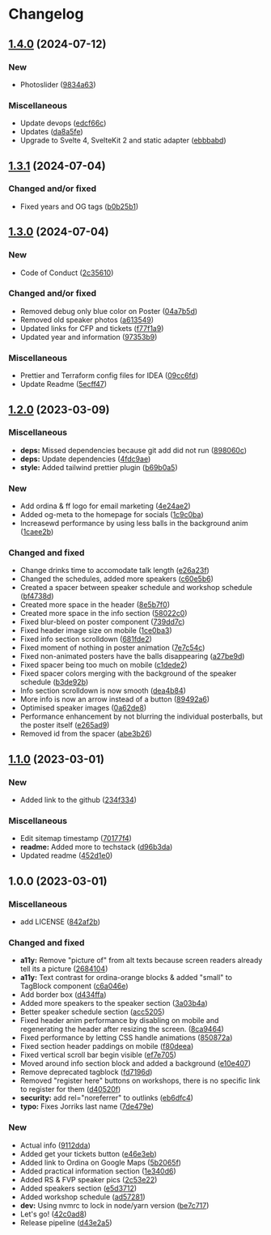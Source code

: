 # Changelog

## [1.4.0](https://github.com/Ordina-Group/frontendfestival.nl/compare/frontendfestival.nl-v1.3.1...frontendfestival.nl-v1.4.0) (2024-07-12)

### New

- Photoslider ([9834a63](https://github.com/Ordina-Group/frontendfestival.nl/commit/9834a63d2caec26dcd182c3f9f09ca7f134a97ef))

### Miscellaneous

- Update devops ([edcf66c](https://github.com/Ordina-Group/frontendfestival.nl/commit/edcf66c652abb71820bbf50d220a80c0ff4bed8b))
- Updates ([da8a5fe](https://github.com/Ordina-Group/frontendfestival.nl/commit/da8a5fe7a39df09852b0e4f55bf8b4b1074049e1))
- Upgrade to Svelte 4, SvelteKit 2 and static adapter ([ebbbabd](https://github.com/Ordina-Group/frontendfestival.nl/commit/ebbbabd532297982e4089c7c4112e993f39f30d2))

## [1.3.1](https://github.com/Ordina-Group/frontendfestival.nl/compare/frontendfestival.nl-v1.3.0...frontendfestival.nl-v1.3.1) (2024-07-04)

### Changed and/or fixed

- Fixed years and OG tags ([b0b25b1](https://github.com/Ordina-Group/frontendfestival.nl/commit/b0b25b1214e336ca9d10b8a456d6cf80df5307bf))

## [1.3.0](https://github.com/Ordina-Group/frontendfestival.nl/compare/frontendfestival.nl-v1.2.0...frontendfestival.nl-v1.3.0) (2024-07-04)

### New

- Code of Conduct ([2c35610](https://github.com/Ordina-Group/frontendfestival.nl/commit/2c356108641ce56bb7444c4fbf44e345ea37b3da))

### Changed and/or fixed

- Removed debug only blue color on Poster ([04a7b5d](https://github.com/Ordina-Group/frontendfestival.nl/commit/04a7b5d45f9d639530f5e1e842adeb0bafd1083f))
- Removed old speaker photos ([a613549](https://github.com/Ordina-Group/frontendfestival.nl/commit/a6135496afccb83d0c49399c98917a4736176e1a))
- Updated links for CFP and tickets ([f77f1a9](https://github.com/Ordina-Group/frontendfestival.nl/commit/f77f1a9c8c9a14566995d8826b00db5231b51e00))
- Updated year and information ([97353b9](https://github.com/Ordina-Group/frontendfestival.nl/commit/97353b9c7cf00addf7b34467992395207f3b2cc4))

### Miscellaneous

- Prettier and Terraform config files for IDEA ([09cc6fd](https://github.com/Ordina-Group/frontendfestival.nl/commit/09cc6fdf5560da9875f6de3d616bdd868dc781bf))
- Update Readme ([5ecff47](https://github.com/Ordina-Group/frontendfestival.nl/commit/5ecff47039dc10db683b558f50c52acffe725c8c))

## [1.2.0](https://github.com/OrdinaNederland/frontendfestival.nl/compare/v1.1.0...v1.2.0) (2023-03-09)

### Miscellaneous

- **deps:** Missed dependencies because git add did not run ([898060c](https://github.com/OrdinaNederland/frontendfestival.nl/commit/898060c0829319e84c1b5c48936c7e516e2aa9ba))
- **deps:** Update dependencies ([4fdc9ae](https://github.com/OrdinaNederland/frontendfestival.nl/commit/4fdc9aea1153c1e3be69fa6a3c2f218c70e84c71))
- **style:** Added tailwind prettier plugin ([b69b0a5](https://github.com/OrdinaNederland/frontendfestival.nl/commit/b69b0a53f1b4b6d3e791f2d0a53d49a7f4d76397))

### New

- Add ordina & ff logo for email marketing ([4e24ae2](https://github.com/OrdinaNederland/frontendfestival.nl/commit/4e24ae2182bba0b4c283233e9e37dbbceb5a1909))
- Added og-meta to the homepage for socials ([1c9c0ba](https://github.com/OrdinaNederland/frontendfestival.nl/commit/1c9c0ba31949fc8c23e20555ae29c9e415f755dd))
- Increasewd performance by using less balls in the background anim ([1caee2b](https://github.com/OrdinaNederland/frontendfestival.nl/commit/1caee2b343edac9e3b9b3fb461406d86b03b41bf))

### Changed and fixed

- Change drinks time to accomodate talk length ([e26a23f](https://github.com/OrdinaNederland/frontendfestival.nl/commit/e26a23ffb61d28f272b65c94789989fc0c3c360d))
- Changed the schedules, added more speakers ([c60e5b6](https://github.com/OrdinaNederland/frontendfestival.nl/commit/c60e5b64231fca4113c72c4c5dcdc62923da0159))
- Created a spacer between speaker schedule and workshop schedule ([bf4738d](https://github.com/OrdinaNederland/frontendfestival.nl/commit/bf4738d55dd768fbb2b5b8a7d9b7eb68b31af585))
- Created more space in the header ([8e5b7f0](https://github.com/OrdinaNederland/frontendfestival.nl/commit/8e5b7f0102c4f9bad19e4a31f4b5dc7fed5156f5))
- Created more space in the info section ([58022c0](https://github.com/OrdinaNederland/frontendfestival.nl/commit/58022c0eebb9a69a6948708896a2ab0e25413653))
- Fixed blur-bleed on poster component ([739dd7c](https://github.com/OrdinaNederland/frontendfestival.nl/commit/739dd7c7e4aa1b1967c3e052099e4028761659e9))
- Fixed header image size on mobile ([1ce0ba3](https://github.com/OrdinaNederland/frontendfestival.nl/commit/1ce0ba3a1e6fc260a95b2c68c871d27f7cd80e85))
- Fixed info section scrolldown ([681fde2](https://github.com/OrdinaNederland/frontendfestival.nl/commit/681fde2554adc098c4e81200b0c87743dfea1484))
- Fixed moment of nothing in poster animation ([7e7c54c](https://github.com/OrdinaNederland/frontendfestival.nl/commit/7e7c54c2fe11f8704a8495c847f2083aadbaf58d))
- Fixed non-animated posters have the balls disappearing ([a27be9d](https://github.com/OrdinaNederland/frontendfestival.nl/commit/a27be9db730f133a605666b96a0171cd9a66b8d2))
- Fixed spacer being too much on mobile ([c1dede2](https://github.com/OrdinaNederland/frontendfestival.nl/commit/c1dede2a975ffc6f74c24b74174bdca4eb5bc76c))
- Fixed spacer colors merging with the background of the speaker schedule ([b3de92b](https://github.com/OrdinaNederland/frontendfestival.nl/commit/b3de92b337dd2f03f1cc327a6379e6d7e95ed888))
- Info section scrolldown is now smooth ([dea4b84](https://github.com/OrdinaNederland/frontendfestival.nl/commit/dea4b8463c4d56b9b5a15b71601d0eca59a3d1e9))
- More info is now an arrow instead of a button ([89492a6](https://github.com/OrdinaNederland/frontendfestival.nl/commit/89492a63a5e749cf7105d847d04e959696fb0033))
- Optimised speaker images ([0a62de8](https://github.com/OrdinaNederland/frontendfestival.nl/commit/0a62de89c751e02cfe9e214f426ec2ff2421e065))
- Performance enhancement by not blurring the individual posterballs, but the poster itself ([e265ad9](https://github.com/OrdinaNederland/frontendfestival.nl/commit/e265ad9dd3defe60b85a50034782638c7f1af7b3))
- Removed id from the spacer ([abe3b26](https://github.com/OrdinaNederland/frontendfestival.nl/commit/abe3b262fbade48a163f0969b22cf9d0ac92323f))

## [1.1.0](https://github.com/OrdinaNederland/frontendfestival.nl/compare/v1.0.0...v1.1.0) (2023-03-01)

### New

- Added link to the github ([234f334](https://github.com/OrdinaNederland/frontendfestival.nl/commit/234f3340b2dfa976a4579f415012289159d8eb93))

### Miscellaneous

- Edit sitemap timestamp ([70177f4](https://github.com/OrdinaNederland/frontendfestival.nl/commit/70177f440b69e436aa4287d9c29a6213fdc1b0f2))
- **readme:** Added more to techstack ([d96b3da](https://github.com/OrdinaNederland/frontendfestival.nl/commit/d96b3da31686551df7a16a4990762da47426adac))
- Updated readme ([452d1e0](https://github.com/OrdinaNederland/frontendfestival.nl/commit/452d1e083df7e43850d4031be636257bfbd4a1b0))

## 1.0.0 (2023-03-01)

### Miscellaneous

- add LICENSE ([842af2b](https://github.com/OrdinaNederland/frontendfestival.nl/commit/842af2b32202c87e4e84ae32dc786f13def9ed1d))

### Changed and fixed

- **a11y:** Remove "picture of" from alt texts because screen readers already tell its a picture ([2684104](https://github.com/OrdinaNederland/frontendfestival.nl/commit/26841045d58e0a8aaaae5a79971946f58df5c604))
- **a11y:** Text contrast for ordina-orange blocks & added "small" to TagBlock component ([c6a046e](https://github.com/OrdinaNederland/frontendfestival.nl/commit/c6a046e048d1217f4028267478bf1aa5d054b574))
- Add border box ([d434ffa](https://github.com/OrdinaNederland/frontendfestival.nl/commit/d434ffa5f2dddb828e76c0a799c6a80f4de356b3))
- Added more speakers to the speaker section ([3a03b4a](https://github.com/OrdinaNederland/frontendfestival.nl/commit/3a03b4a518d55be34e116f3755a1f632de724020))
- Better speaker schedule section ([acc5205](https://github.com/OrdinaNederland/frontendfestival.nl/commit/acc52052f0f1e63ca8403fecea6a4ab61eb579d7))
- Fixed header anim performance by disabling on mobile and regenerating the header after resizing the screen. ([8ca9464](https://github.com/OrdinaNederland/frontendfestival.nl/commit/8ca94646b2c2f4c9614a088e2efa8b7e9e55c9f5))
- Fixed performance by letting CSS handle animations ([850872a](https://github.com/OrdinaNederland/frontendfestival.nl/commit/850872a35d97e0287490bad497276222c79830b5))
- Fixed section header paddings on mobile ([f80deea](https://github.com/OrdinaNederland/frontendfestival.nl/commit/f80deea248b2cf3c77a221b37c2812a4b1754748))
- Fixed vertical scroll bar begin visible ([ef7e705](https://github.com/OrdinaNederland/frontendfestival.nl/commit/ef7e705d2250c3ff57888c5d7f49648b72885693))
- Moved around info section block and added a background ([e10e407](https://github.com/OrdinaNederland/frontendfestival.nl/commit/e10e407c55ca6d7971651ef216679362cff1b31a))
- Remove deprecated tagblock ([fd7196d](https://github.com/OrdinaNederland/frontendfestival.nl/commit/fd7196d3007274349c801c77cb7fba3099651035))
- Removed "register here" buttons on workshops, there is no specific link to register for them ([d40520f](https://github.com/OrdinaNederland/frontendfestival.nl/commit/d40520f473a20e04ef9d799d76c2e948cef4eb6f))
- **security:** add rel="noreferrer" to outlinks ([eb6dfc4](https://github.com/OrdinaNederland/frontendfestival.nl/commit/eb6dfc4ad58b15678879dcad1a0e8b0673a98623))
- **typo:** Fixes Jorriks last name ([7de479e](https://github.com/OrdinaNederland/frontendfestival.nl/commit/7de479eb69bc4f25664060edaeb071691cce73a7))

### New

- Actual info ([9112dda](https://github.com/OrdinaNederland/frontendfestival.nl/commit/9112dda59ca4914b1e0797c42692cbccb1c7f63f))
- Added get your tickets button ([e46e3eb](https://github.com/OrdinaNederland/frontendfestival.nl/commit/e46e3eb466a64ceeb9f599e57579dc5cc576bc4f))
- Added link to Ordina on Google Maps ([5b2065f](https://github.com/OrdinaNederland/frontendfestival.nl/commit/5b2065fb46347ba0b480eea810eb3f52f9aa8f5d))
- Added practical information section ([1e340d6](https://github.com/OrdinaNederland/frontendfestival.nl/commit/1e340d619ac19b86531daeef0819d934785dbd57))
- Added RS & FVP speaker pics ([2c53e22](https://github.com/OrdinaNederland/frontendfestival.nl/commit/2c53e22125e44ef69b929ec7808b9e1815c7071c))
- Added speakers section ([e5d3712](https://github.com/OrdinaNederland/frontendfestival.nl/commit/e5d371291919743057b26d7520c8742544fb7579))
- Added workshop schedule ([ad57281](https://github.com/OrdinaNederland/frontendfestival.nl/commit/ad5728193730cb0f6d5eeb481ed8faa57ba30178))
- **dev:** Using nvmrc to lock in node/yarn version ([be7c717](https://github.com/OrdinaNederland/frontendfestival.nl/commit/be7c717a182abc69f11124695024299dbe9ef88f))
- Let's go! ([42c0ad8](https://github.com/OrdinaNederland/frontendfestival.nl/commit/42c0ad8260711a1cf5b0c240f099a3e96911b152))
- Release pipeline ([d43e2a5](https://github.com/OrdinaNederland/frontendfestival.nl/commit/d43e2a5f6a619ab5cbc49cb2bdf0429c28a6b048))
